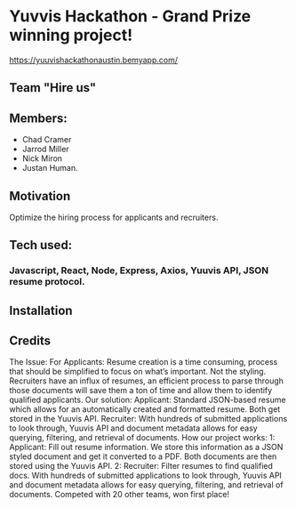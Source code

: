 # Yuvvis Hackathon - Grand Prize winning project!
https://yuuvishackathonaustin.bemyapp.com/

## Team "Hire us" 

## Members: 
* Chad Cramer
* Jarrod Miller
* Nick Miron
* Justan Human.

## Motivation
Optimize the hiring process for applicants and recruiters.

## Tech used: 
### Javascript, React, Node, Express, Axios, Yuuvis API, JSON resume protocol.

## Installation

## Credits

 The Issue:
For Applicants: Resume creation is a time consuming, process that should be simplified to focus on what’s important. Not the styling. Recruiters have an influx of resumes, an efficient process to parse through those documents will save them a ton of time and allow them to identify qualified applicants.
Our solution:
Applicant: Standard JSON-based resume which allows for an automatically created and formatted resume. Both get stored in the Yuuvis API. Recruiter: With hundreds of submitted applications to look through, Yuuvis API and document metadata allows for easy querying, filtering, and retrieval of documents.
How our project works: 
1: Applicant: Fill out resume information. We store this information as a JSON styled document and get it converted to a PDF. Both documents are then stored using the Yuuvis API.
2: Recruiter: Filter resumes to find qualified docs. With hundreds of submitted applications to look through, Yuuvis API and document metadata allows for easy querying, filtering, and retrieval of documents.
Competed with 20 other teams, won first place! 
